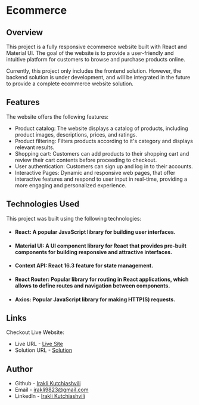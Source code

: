 # Ecommerce

## Overview

This project is a fully responsive ecommerce website built with React and Material UI. The goal of the website is to provide a user-friendly and intuitive platform for customers to browse and purchase products online.

Currently, this project only includes the frontend solution. However, the backend solution is under development, and will be integrated in the future to provide a complete ecommerce website solution.

## Features
The website offers the following features:

- Product catalog: The website displays a catalog of products, including product images, descriptions, prices, and ratings.
- Product filtering: Filters products according to it's category and displays relevant results.
- Shopping cart: Customers can add products to their shopping cart and review their cart contents before proceeding to checkout.
- User authentication: Customers can sign up and log in to their accounts.
- Interactive Pages: Dynamic and responsive web pages, that offer interactive features and respond to user input in real-time, providing a more engaging and personalized experience.

## Technologies Used
This project was built using the following technologies:

- #### React: A popular JavaScript library for building user interfaces.
- #### Material UI: A UI component library for React that provides pre-built components for building responsive and attractive interfaces.
- #### Context API: React 16.3 feature for state management.
- #### React Router: Popular library for routing in React applications, which allows to define routes and navigation between components.
- #### Axios: Popular JavaScript library for making HTTP(S) requests.

## Links
Checkout Live Website:
* Live URL - [Live Site](https://bright-zuccutto-8dc2ef.netlify.app/)
* Solution URL - [Solution](https://github.com/iraklikutchiashvili/react-ecommerce)

## Author

* Github - [Irakli Kutchiashvili](https://github.com/iraklikutchiashvili)
* Email - irakli9823@gmail.com
* Linkedln - [Irakli Kutchiashvili](https://www.linkedin.com/in/irakli-kutchiashvili-44b573226/)

